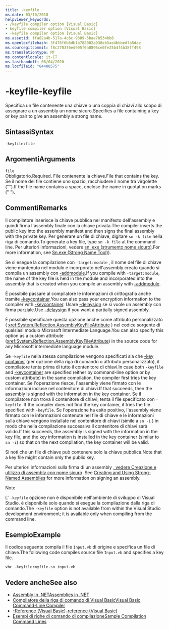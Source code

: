 ```yaml
---
title: -keyfile
ms.date: 03/10/2018
helpviewer_keywords:
- /keyfile compiler option [Visual Basic]
- keyfile compiler option [Visual Basic]
- -keyfile compiler option [Visual Basic]
ms.assetid: ffa82a4b-517a-4c6c-9889-5bae7b534bb8
ms.openlocfilehash: 3f476f6b6db1a788002a938eb5ae4bbbed7a5dae
ms.sourcegitcommit: f8c270376ed905f6a8896ce0fe25b4f4b38ff498
ms.translationtype: MT
ms.contentlocale: it-IT
ms.lasthandoff: 06/04/2020
ms.locfileid: "84408575"
---
```

# <a name="-keyfile"></a><span data-ttu-id="3ddc3-102">-keyfile</span><span class="sxs-lookup"><span data-stu-id="3ddc3-102">-keyfile</span></span>
<span data-ttu-id="3ddc3-103">Specifica un file contenente una chiave o una coppia di chiavi allo scopo di assegnare a un assembly un nome sicuro.</span><span class="sxs-lookup"><span data-stu-id="3ddc3-103">Specifies a file containing a key or key pair to give an assembly a strong name.</span></span>  
  
## <a name="syntax"></a><span data-ttu-id="3ddc3-104">Sintassi</span><span class="sxs-lookup"><span data-stu-id="3ddc3-104">Syntax</span></span>  
  
```console
-keyfile:file  
```  
  
## <a name="arguments"></a><span data-ttu-id="3ddc3-105">Argomenti</span><span class="sxs-lookup"><span data-stu-id="3ddc3-105">Arguments</span></span>  
 `file`  
 <span data-ttu-id="3ddc3-106">Obbligatorio.</span><span class="sxs-lookup"><span data-stu-id="3ddc3-106">Required.</span></span> <span data-ttu-id="3ddc3-107">File contenente la chiave.</span><span class="sxs-lookup"><span data-stu-id="3ddc3-107">File that contains the key.</span></span> <span data-ttu-id="3ddc3-108">Se il nome del file contiene uno spazio, racchiudere il nome tra virgolette ("").</span><span class="sxs-lookup"><span data-stu-id="3ddc3-108">If the file name contains a space, enclose the name in quotation marks (" ").</span></span>  
  
## <a name="remarks"></a><span data-ttu-id="3ddc3-109">Commenti</span><span class="sxs-lookup"><span data-stu-id="3ddc3-109">Remarks</span></span>  
 <span data-ttu-id="3ddc3-110">Il compilatore inserisce la chiave pubblica nel manifesto dell'assembly e quindi firma l'assembly finale con la chiave privata.</span><span class="sxs-lookup"><span data-stu-id="3ddc3-110">The compiler inserts the public key into the assembly manifest and then signs the final assembly with the private key.</span></span> <span data-ttu-id="3ddc3-111">Per generare un file di chiave, digitare `sn -k file` nella riga di comando.</span><span class="sxs-lookup"><span data-stu-id="3ddc3-111">To generate a key file, type `sn -k file` at the command line.</span></span> <span data-ttu-id="3ddc3-112">Per ulteriori informazioni, vedere [sn. exe (strumento nome sicuro)](../../../framework/tools/sn-exe-strong-name-tool.md).</span><span class="sxs-lookup"><span data-stu-id="3ddc3-112">For more information, see [Sn.exe (Strong Name Tool)](../../../framework/tools/sn-exe-strong-name-tool.md)).</span></span>  
  
 <span data-ttu-id="3ddc3-113">Se si esegue la compilazione con `-target:module` , il nome del file di chiave viene mantenuto nel modulo e incorporato nell'assembly creato quando si compila un assembly con [-addmodule](addmodule.md).</span><span class="sxs-lookup"><span data-stu-id="3ddc3-113">If you compile with `-target:module`, the name of the key file is held in the module and incorporated into the assembly that is created when you compile an assembly with [-addmodule](addmodule.md).</span></span>  
  
 <span data-ttu-id="3ddc3-114">È possibile passare al compilatore le informazioni di crittografia anche tramite [-keycontainer](keycontainer.md).</span><span class="sxs-lookup"><span data-stu-id="3ddc3-114">You can also pass your encryption information to the compiler with [-keycontainer](keycontainer.md).</span></span> <span data-ttu-id="3ddc3-115">Usare [-delaysign](delaysign.md) se si vuole un assembly con firma parziale.</span><span class="sxs-lookup"><span data-stu-id="3ddc3-115">Use [-delaysign](delaysign.md) if you want a partially signed assembly.</span></span>  
  
 <span data-ttu-id="3ddc3-116">È possibile specificare questa opzione anche come attributo personalizzato ( <xref:System.Reflection.AssemblyKeyFileAttribute> ) nel codice sorgente di qualsiasi modulo Microsoft Intermediate Language.</span><span class="sxs-lookup"><span data-stu-id="3ddc3-116">You can also specify this option as a custom attribute (<xref:System.Reflection.AssemblyKeyFileAttribute>) in the source code for any Microsoft intermediate language module.</span></span>  
  
 <span data-ttu-id="3ddc3-117">Se `-keyfile` nella stessa compilazione vengono specificati sia che [-key container](keycontainer.md) (per opzione della riga di comando o attributo personalizzato), il compilatore tenta prima di tutto il contenitore di chiavi.</span><span class="sxs-lookup"><span data-stu-id="3ddc3-117">In case both `-keyfile` and [-keycontainer](keycontainer.md) are specified (either by command-line option or by custom attribute) in the same compilation, the compiler first tries the key container.</span></span> <span data-ttu-id="3ddc3-118">Se l'operazione riesce, l'assembly viene firmato con le informazioni incluse nel contenitore di chiavi.</span><span class="sxs-lookup"><span data-stu-id="3ddc3-118">If that succeeds, then the assembly is signed with the information in the key container.</span></span> <span data-ttu-id="3ddc3-119">Se il compilatore non trova il contenitore di chiavi, tenta il file specificato con `-keyfile` .</span><span class="sxs-lookup"><span data-stu-id="3ddc3-119">If the compiler does not find the key container, it tries the file specified with `-keyfile`.</span></span> <span data-ttu-id="3ddc3-120">Se l'operazione ha esito positivo, l'assembly viene firmato con le informazioni contenute nel file di chiave e le informazioni sulla chiave vengono installate nel contenitore di chiavi (simile a `sn -i` ) in modo che nella compilazione successiva il contenitore di chiavi sarà valido.</span><span class="sxs-lookup"><span data-stu-id="3ddc3-120">If this succeeds, the assembly is signed with the information in the key file, and the key information is installed in the key container (similar to `sn -i`) so that on the next compilation, the key container will be valid.</span></span>  
  
 <span data-ttu-id="3ddc3-121">Si noti che un file di chiave può contenere solo la chiave pubblica.</span><span class="sxs-lookup"><span data-stu-id="3ddc3-121">Note that a key file might contain only the public key.</span></span>  
  
 <span data-ttu-id="3ddc3-122">Per ulteriori informazioni sulla firma di un assembly [, vedere Creazione e utilizzo di assembly con nome sicuro](../../../standard/assembly/create-use-strong-named.md) .</span><span class="sxs-lookup"><span data-stu-id="3ddc3-122">See [Creating and Using Strong-Named Assemblies](../../../standard/assembly/create-use-strong-named.md) for more information on signing an assembly.</span></span>  
  
> [!NOTE]
> <span data-ttu-id="3ddc3-123">L' `-keyfile` opzione non è disponibile nell'ambiente di sviluppo di Visual Studio. è disponibile solo quando si esegue la compilazione dalla riga di comando.</span><span class="sxs-lookup"><span data-stu-id="3ddc3-123">The `-keyfile` option is not available from within the Visual Studio development environment; it is available only when compiling from the command line.</span></span>

## <a name="example"></a><span data-ttu-id="3ddc3-124">Esempio</span><span class="sxs-lookup"><span data-stu-id="3ddc3-124">Example</span></span>

<span data-ttu-id="3ddc3-125">Il codice seguente compila il file `Input.vb` di origine e specifica un file di chiave.</span><span class="sxs-lookup"><span data-stu-id="3ddc3-125">The following code compiles source file `Input.vb` and specifies a key file.</span></span>

```console
vbc -keyfile:myfile.sn input.vb
```

## <a name="see-also"></a><span data-ttu-id="3ddc3-126">Vedere anche</span><span class="sxs-lookup"><span data-stu-id="3ddc3-126">See also</span></span>

- [<span data-ttu-id="3ddc3-127">Assembly in .NET</span><span class="sxs-lookup"><span data-stu-id="3ddc3-127">Assemblies in .NET</span></span>](../../../standard/assembly/index.md)
- [<span data-ttu-id="3ddc3-128">Compilatore della riga di comando di Visual Basic</span><span class="sxs-lookup"><span data-stu-id="3ddc3-128">Visual Basic Command-Line Compiler</span></span>](index.md)
- [<span data-ttu-id="3ddc3-129">-Reference (Visual Basic)</span><span class="sxs-lookup"><span data-stu-id="3ddc3-129">-reference (Visual Basic)</span></span>](reference.md)
- [<span data-ttu-id="3ddc3-130">Esempi di righe di comando di compilazione</span><span class="sxs-lookup"><span data-stu-id="3ddc3-130">Sample Compilation Command Lines</span></span>](sample-compilation-command-lines.md)
